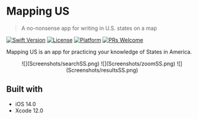 # Mapping US
> A no-nonsense app for writing in U.S. states on a map

[![Swift Version][swift-image]][swift-url]
[![License][license-image]][license-url]
[![Platform](https://img.shields.io/cocoapods/p/LFAlertController.svg?style=flat)](http://cocoapods.org/pods/LFAlertController)
[![PRs Welcome](https://img.shields.io/badge/PRs-welcome-brightgreen.svg?style=flat-square)](http://makeapullrequest.com)

Mapping US is an app for practicing your knowledge of States in America. 

<p align="center">
![](Screenshots/searchSS.png)
![](Screenshots/zoomSS.png)
![](Screenshots/resultsSS.png)
</p>

## Built with

- iOS 14.0
- Xcode 12.0

[swift-image]:https://img.shields.io/badge/swift-5.0-orange.svg
[swift-url]: https://swift.org/
[license-image]: https://img.shields.io/badge/License-MIT-blue.svg
[license-url]: LICENSE